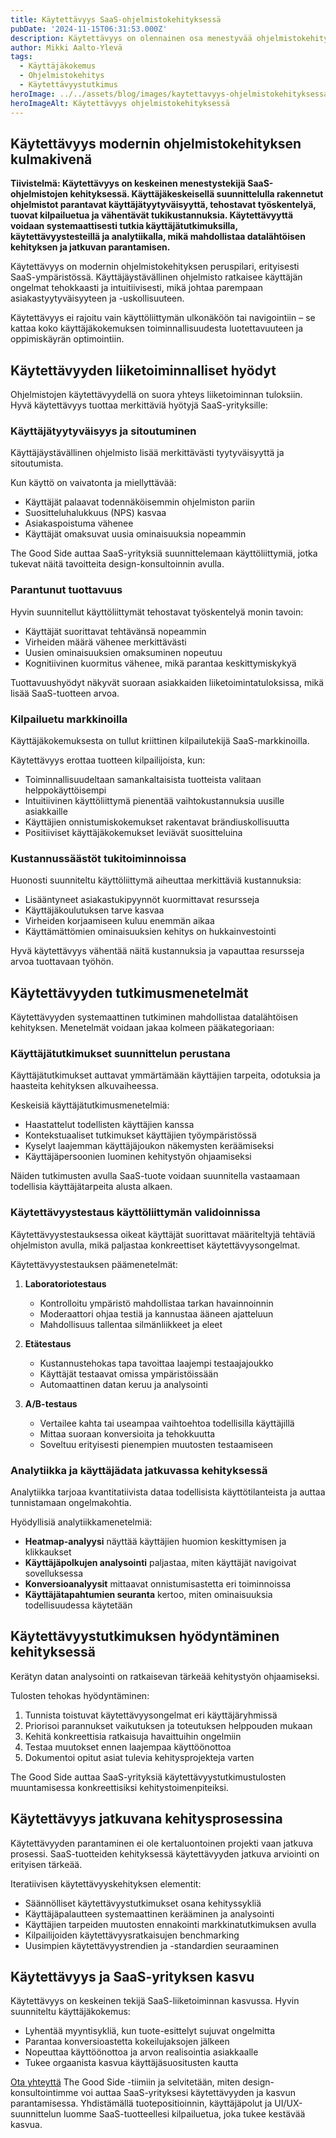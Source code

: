 ```yaml
---
title: Käytettävyys SaaS-ohjelmistokehityksessä
pubDate: '2024-11-15T06:31:53.000Z'
description: Käytettävyys on olennainen osa menestyvää ohjelmistokehitystä. Se varmistaa, että SaaS-sovellukset ovat helppokäyttöisiä, tehokkaita ja tuovat todellista arvoa käyttäjille.
author: Mikki Aalto-Ylevä
tags:
  - Käyttäjäkokemus
  - Ohjelmistokehitys
  - Käytettävyystutkimus
heroImage: ../../assets/blog/images/kaytettavyys-ohjelmistokehityksessa/featured.webp
heroImageAlt: Käytettävyys ohjelmistokehityksessä
---
```


## Käytettävyys modernin ohjelmistokehityksen kulmakivenä

**Tiivistelmä: Käytettävyys on keskeinen menestystekijä SaaS-ohjelmistojen kehityksessä. Käyttäjäkeskeisellä suunnittelulla rakennetut ohjelmistot parantavat käyttäjätyytyväisyyttä, tehostavat työskentelyä, tuovat kilpailuetua ja vähentävät tukikustannuksia. Käytettävyyttä voidaan systemaattisesti tutkia käyttäjätutkimuksilla, käytettävyystesteillä ja analytiikalla, mikä mahdollistaa datalähtöisen kehityksen ja jatkuvan parantamisen.**

Käytettävyys on modernin ohjelmistokehityksen peruspilari, erityisesti SaaS-ympäristössä. Käyttäjäystävällinen ohjelmisto ratkaisee käyttäjän ongelmat tehokkaasti ja intuitiivisesti, mikä johtaa parempaan asiakastyytyväisyyteen ja -uskollisuuteen.

Käytettävyys ei rajoitu vain käyttöliittymän ulkonäköön tai navigointiin – se kattaa koko käyttäjäkokemuksen toiminnallisuudesta luotettavuuteen ja oppimiskäyrän optimointiin.

## Käytettävyyden liiketoiminnalliset hyödyt

Ohjelmistojen käytettävyydellä on suora yhteys liiketoiminnan tuloksiin. Hyvä käytettävyys tuottaa merkittäviä hyötyjä SaaS-yrityksille:

### Käyttäjätyytyväisyys ja sitoutuminen

Käyttäjäystävällinen ohjelmisto lisää merkittävästi tyytyväisyyttä ja sitoutumista. 

Kun käyttö on vaivatonta ja miellyttävää:
- Käyttäjät palaavat todennäköisemmin ohjelmiston pariin
- Suositteluhalukkuus (NPS) kasvaa
- Asiakaspoistuma vähenee
- Käyttäjät omaksuvat uusia ominaisuuksia nopeammin

The Good Side auttaa SaaS-yrityksiä suunnittelemaan käyttöliittymiä, jotka tukevat näitä tavoitteita design-konsultoinnin avulla.

### Parantunut tuottavuus

Hyvin suunnitellut käyttöliittymät tehostavat työskentelyä monin tavoin:

- Käyttäjät suorittavat tehtävänsä nopeammin
- Virheiden määrä vähenee merkittävästi
- Uusien ominaisuuksien omaksuminen nopeutuu
- Kognitiivinen kuormitus vähenee, mikä parantaa keskittymiskykyä

Tuottavuushyödyt näkyvät suoraan asiakkaiden liiketoimintatuloksissa, mikä lisää SaaS-tuotteen arvoa.

### Kilpailuetu markkinoilla

Käyttäjäkokemuksesta on tullut kriittinen kilpailutekijä SaaS-markkinoilla. 

Käytettävyys erottaa tuotteen kilpailijoista, kun:
- Toiminnallisuudeltaan samankaltaisista tuotteista valitaan helppokäyttöisempi
- Intuitiivinen käyttöliittymä pienentää vaihtokustannuksia uusille asiakkaille
- Käyttäjien onnistumiskokemukset rakentavat brändiuskollisuutta
- Positiiviset käyttäjäkokemukset leviävät suositteluina

### Kustannussäästöt tukitoiminnoissa

Huonosti suunniteltu käyttöliittymä aiheuttaa merkittäviä kustannuksia:

- Lisääntyneet asiakastukipyynnöt kuormittavat resursseja
- Käyttäjäkoulutuksen tarve kasvaa
- Virheiden korjaamiseen kuluu enemmän aikaa
- Käyttämättömien ominaisuuksien kehitys on hukkainvestointi

Hyvä käytettävyys vähentää näitä kustannuksia ja vapauttaa resursseja arvoa tuottavaan työhön.

## Käytettävyyden tutkimusmenetelmät

Käytettävyyden systemaattinen tutkiminen mahdollistaa datalähtöisen kehityksen. Menetelmät voidaan jakaa kolmeen pääkategoriaan:

### Käyttäjätutkimukset suunnittelun perustana

Käyttäjätutkimukset auttavat ymmärtämään käyttäjien tarpeita, odotuksia ja haasteita kehityksen alkuvaiheessa.

Keskeisiä käyttäjätutkimusmenetelmiä:
- Haastattelut todellisten käyttäjien kanssa
- Kontekstuaaliset tutkimukset käyttäjien työympäristössä
- Kyselyt laajemman käyttäjäjoukon näkemysten keräämiseksi
- Käyttäjäpersoonien luominen kehitystyön ohjaamiseksi

Näiden tutkimusten avulla SaaS-tuote voidaan suunnitella vastaamaan todellisia käyttäjätarpeita alusta alkaen.

### Käytettävyystestaus käyttöliittymän validoinnissa

Käytettävyystestauksessa oikeat käyttäjät suorittavat määriteltyjä tehtäviä ohjelmiston avulla, mikä paljastaa konkreettiset käytettävyysongelmat.

Käytettävyystestauksen päämenetelmät:

1. **Laboratoriotestaus**
   - Kontrolloitu ympäristö mahdollistaa tarkan havainnoinnin
   - Moderaattori ohjaa testiä ja kannustaa ääneen ajatteluun
   - Mahdollisuus tallentaa silmänliikkeet ja eleet

2. **Etätestaus**
   - Kustannustehokas tapa tavoittaa laajempi testaajajoukko
   - Käyttäjät testaavat omissa ympäristöissään
   - Automaattinen datan keruu ja analysointi

3. **A/B-testaus**
   - Vertailee kahta tai useampaa vaihtoehtoa todellisilla käyttäjillä
   - Mittaa suoraan konversioita ja tehokkuutta
   - Soveltuu erityisesti pienempien muutosten testaamiseen

### Analytiikka ja käyttäjädata jatkuvassa kehityksessä

Analytiikka tarjoaa kvantitatiivista dataa todellisista käyttötilanteista ja auttaa tunnistamaan ongelmakohtia.

Hyödyllisiä analytiikkamenetelmiä:

- **Heatmap-analyysi** näyttää käyttäjien huomion keskittymisen ja klikkaukset
- **Käyttäjäpolkujen analysointi** paljastaa, miten käyttäjät navigoivat sovelluksessa
- **Konversioanalyysit** mittaavat onnistumisastetta eri toiminnoissa
- **Käyttäjätapahtumien seuranta** kertoo, miten ominaisuuksia todellisuudessa käytetään

## Käytettävyystutkimuksen hyödyntäminen kehityksessä

Kerätyn datan analysointi on ratkaisevan tärkeää kehitystyön ohjaamiseksi.

Tulosten tehokas hyödyntäminen:

1. Tunnista toistuvat käytettävyysongelmat eri käyttäjäryhmissä
2. Priorisoi parannukset vaikutuksen ja toteutuksen helppouden mukaan
3. Kehitä konkreettisia ratkaisuja havaittuihin ongelmiin
4. Testaa muutokset ennen laajempaa käyttöönottoa
5. Dokumentoi opitut asiat tulevia kehitysprojekteja varten

The Good Side auttaa SaaS-yrityksiä käytettävyystutkimustulosten muuntamisessa konkreettisiksi kehitystoimenpiteiksi.

## Käytettävyys jatkuvana kehitysprosessina

Käytettävyyden parantaminen ei ole kertaluontoinen projekti vaan jatkuva prosessi. SaaS-tuotteiden kehityksessä käytettävyyden jatkuva arviointi on erityisen tärkeää.

Iteratiivisen käytettävyyskehityksen elementit:

- Säännölliset käytettävyystutkimukset osana kehityssykliä
- Käyttäjäpalautteen systemaattinen kerääminen ja analysointi
- Käyttäjien tarpeiden muutosten ennakointi markkinatutkimuksen avulla
- Kilpailijoiden käytettävyysratkaisujen benchmarking
- Uusimpien käytettävyystrendien ja -standardien seuraaminen

## Käytettävyys ja SaaS-yrityksen kasvu

Käytettävyys on keskeinen tekijä SaaS-liiketoiminnan kasvussa. Hyvin suunniteltu käyttäjäkokemus:

- Lyhentää myyntisykliä, kun tuote-esittelyt sujuvat ongelmitta
- Parantaa konversioastetta kokeilujaksojen jälkeen
- Nopeuttaa käyttöönottoa ja arvon realisointia asiakkaalle
- Tukee orgaanista kasvua käyttäjäsuositusten kautta

[Ota yhteyttä](/fi/contact) The Good Side -tiimiin ja selvitetään, miten design-konsultointimme voi auttaa SaaS-yrityksesi käytettävyyden ja kasvun parantamisessa. Yhdistämällä tuotepositioinnin, käyttäjäpolut ja UI/UX-suunnittelun luomme SaaS-tuotteellesi kilpailuetua, joka tukee kestävää kasvua.